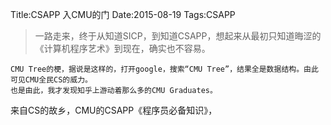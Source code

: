 Title:CSAPP 入CMU的门
Date:2015-08-19
Tags:CSAPP
> 一路走来，终于从知道SICP，到知道CSAPP，想起来从最初只知道晦涩的《计算机程序艺术》到现在，确实也不容易。

	CMU Tree的梗，据说是这样的，打开google，搜索“CMU Tree”，结果全是数据结构。由此可见CMU全民CS的威力。
	也是由此，我才发现知乎上游动着那么多的CMU Graduates。
	
来自CS的故乡，CMU的CSAPP《程序员必备知识》，
	